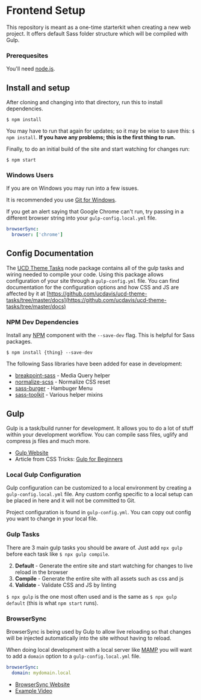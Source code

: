 # Frontend Setup

This repository is meant as a one-time starterkit when creating a new web project. It offers default Sass folder
structure which will be compiled with Gulp.

### Prerequesites

You'll need [node.js](http://nodejs.org).

## Install and setup

After cloning and changing into that directory, run this to install dependencies.

```
$ npm install
```

You may have to run that again for updates; so it may be wise to save this: `$ npm install`. **If you
have any problems; this is the first thing to run.**

Finally, to do an initial build of the site and start watching for changes run:

```
$ npm start
```

### Windows Users

If you are on Windows you may run into a few issues.

It is recommended you use [Git for Windows](http://git-for-windows.github.io/).

If you get an alert saying that Google Chrome can't run, try passing in a different browser string into your
`gulp-config.local.yml` file.

```yaml
browserSync:
  browser: ['chrome']
```

## Config Documentation

The [UCD Theme Tasks](https://www.npmjs.com/package/ucd-theme-tasks) node package contains all of the gulp tasks and
wiring needed to compile your code. Using this package allows configuration of your site through a `gulp-config.yml`
file. You can find documentation for the configuration options and how CSS and JS are affected by it at 
[https://github.com/ucdavis/ucd-theme-tasks/tree/master/docs](https://github.com/ucdavis/ucd-theme-tasks/tree/master/docs)


### NPM Dev Dependencies

Install any [NPM](https://www.npmjs.com/) component with the `--save-dev` flag. This is helpful for Sass packages.

    $ npm install {thing} --save-dev
    
The following Sass libraries have been added for ease in development:

* [breakpoint-sass](http://breakpoint-sass.com/) - Media Query helper
* [normalize-scss](https://github.com/JohnAlbin/normalize-scss) - Normalize CSS reset
* [sass-burger](http://joren.co/sass-burger/) - Hambuger Menu
* [sass-toolkit](https://github.com/at-import/toolkit) - Various helper mixins

## Gulp

Gulp is a task/build runner for development. It allows you to do a lot of stuff within your development workflow. You
can compile sass files, uglify and compress js files and much more.

- [Gulp Website](http://gulpjs.com/)
- Article from CSS Tricks: [Gulp for Beginners](https://css-tricks.com/gulp-for-beginners/)

### Local Gulp Configuration

Gulp configuration can be customized to a local environment by creating a `gulp-config.local.yml` file. Any custom
config specific to a local setup can be placed in here and it will not be committed to Git.

Project configuration is found in `gulp-config.yml`. You can copy out config you want to change in your local file.

### Gulp Tasks

There are 3 main gulp tasks you should be aware of. Just add `npx gulp` before each task like `$ npx gulp compile`.

2. **Default** - Generate the entire site and start watching for changes to live reload in the browser
3. **Compile** - Generate the entire site with all assets such as css and js
4. **Validate** - Validate CSS and JS by linting

`$ npx gulp` is the one most often used and is the same as `$ npx gulp default` (this is what `npm start` runs).

### BrowserSync

BrowserSync is being used by Gulp to allow live reloading so that changes will be injected automatically into the site
without having to reload.

When doing local development with a local server like [MAMP](https://www.mamp.info/en/) you will want to add a `domain`
option to a `gulp-config.local.yml` file.

```yaml
browserSync:
  domain: mydomain.local
```

- [BrowserSync Website](https://www.browsersync.io/)
- [Example Video](https://youtu.be/907K7nqYesg)
